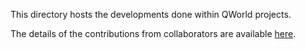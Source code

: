 This directory hosts the developments done within QWorld projects.

The details of the contributions from collaborators are available [here](https://github.com/Advanced-Research-Centre/QKSA/blob/main/contributors.md).